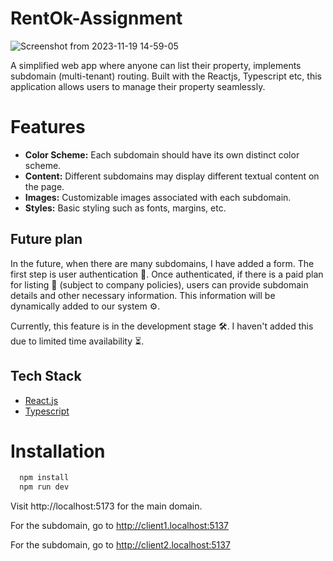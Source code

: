 
# RentOk-Assignment

![Screenshot from 2023-11-19 14-59-05](https://github.com/sarthaksharma27/RentOk-Assignment/assets/130299888/d22e9dcc-a3a7-430b-8439-a19757eede5b)

A simplified web app where anyone can list their property, implements subdomain (multi-tenant) routing. Built with the Reactjs, Typescript etc, this application allows users to manage their property seamlessly.

# Features

- **Color Scheme:** Each subdomain should have its own distinct color scheme.
- **Content:** Different subdomains may display different textual content on the page.
- **Images:** Customizable images associated with each subdomain.
- **Styles:** Basic styling such as fonts, margins, etc.


## Future plan

In the future, when there are many subdomains, I have added a form. The first step is user authentication 🔐. Once authenticated, if there is a paid plan for listing 💼 (subject to company policies), users can provide subdomain details and other necessary information. This information will be dynamically added to our system ⚙️.

Currently, this feature is in the development stage 🛠️. I haven't added this due to limited time availability ⏳.






## Tech Stack

- [React.js](https://react.dev/)
- [Typescript](https://www.typescriptlang.org/)

# Installation


```bash
  npm install
  npm run dev
```
Visit http://localhost:5173 for the main domain.

For the subdomain, go to http://client1.localhost:5137

For the subdomain, go to http://client2.localhost:5137


  

    
